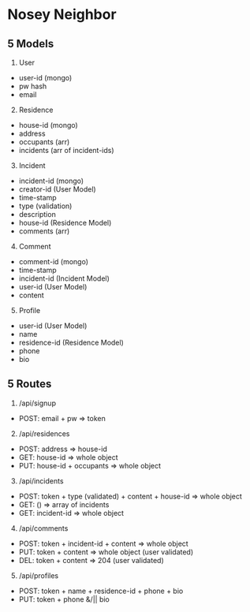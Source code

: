 # Nosey Neighbor

## 5 Models

1. User
  * user-id (mongo)
  * pw hash
  * email
2. Residence
  * house-id (mongo)
  * address
  * occupants (arr)
  * incidents (arr of incident-ids)
3. Incident
  * incident-id (mongo)
  * creator-id (User Model)
  * time-stamp
  * type (validation)
  * description
  * house-id (Residence Model)
  * comments (arr)
4. Comment
  * comment-id (mongo)
  * time-stamp
  * incident-id (Incident Model)
  * user-id (User Model)
  * content
5. Profile
  * user-id (User Model)
  * name
  * residence-id (Residence Model)
  * phone
  * bio

## 5 Routes

1. /api/signup
  * POST: email + pw => token
2. /api/residences
  * POST: address => house-id
  * GET: house-id => whole object
  * PUT: house-id + occupants => whole object
3. /api/incidents
  * POST: token + type (validated) + content + house-id => whole object
  * GET: () => array of incidents
  * GET: incident-id => whole object
4. /api/comments
  * POST: token + incident-id + content => whole object
  * PUT: token + content => whole object (user validated)
  * DEL: token + content => 204 (user validated)
5. /api/profiles
  * POST: token + name + residence-id + phone + bio
  * PUT: token + phone &/|| bio
